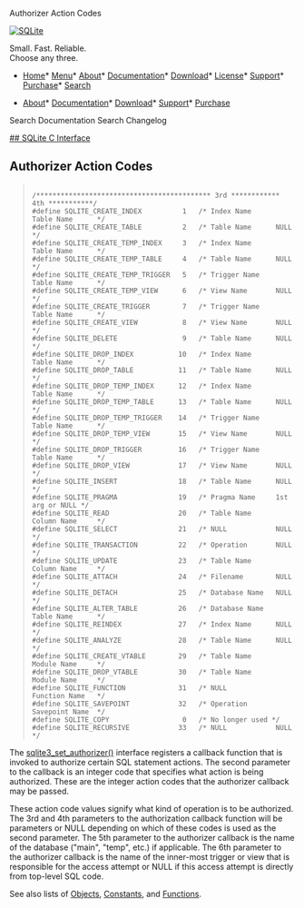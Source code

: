 




Authorizer Action Codes




[![SQLite](../images/sqlite370_banner.gif)](../index.html)


Small. Fast. Reliable.  
Choose any three.


* [Home](../index.html)* [Menu](javascript:void(0))* [About](../about.html)* [Documentation](../docs.html)* [Download](../download.html)* [License](../copyright.html)* [Support](../support.html)* [Purchase](../prosupport.html)* [Search](javascript:void(0))




* [About](../about.html)* [Documentation](../docs.html)* [Download](../download.html)* [Support](../support.html)* [Purchase](../prosupport.html)






Search Documentation
Search Changelog









[## SQLite C Interface](../c3ref/intro.html)
## Authorizer Action Codes




> ```
> 
> /******************************************* 3rd ************ 4th ***********/
> #define SQLITE_CREATE_INDEX          1   /* Index Name      Table Name      */
> #define SQLITE_CREATE_TABLE          2   /* Table Name      NULL            */
> #define SQLITE_CREATE_TEMP_INDEX     3   /* Index Name      Table Name      */
> #define SQLITE_CREATE_TEMP_TABLE     4   /* Table Name      NULL            */
> #define SQLITE_CREATE_TEMP_TRIGGER   5   /* Trigger Name    Table Name      */
> #define SQLITE_CREATE_TEMP_VIEW      6   /* View Name       NULL            */
> #define SQLITE_CREATE_TRIGGER        7   /* Trigger Name    Table Name      */
> #define SQLITE_CREATE_VIEW           8   /* View Name       NULL            */
> #define SQLITE_DELETE                9   /* Table Name      NULL            */
> #define SQLITE_DROP_INDEX           10   /* Index Name      Table Name      */
> #define SQLITE_DROP_TABLE           11   /* Table Name      NULL            */
> #define SQLITE_DROP_TEMP_INDEX      12   /* Index Name      Table Name      */
> #define SQLITE_DROP_TEMP_TABLE      13   /* Table Name      NULL            */
> #define SQLITE_DROP_TEMP_TRIGGER    14   /* Trigger Name    Table Name      */
> #define SQLITE_DROP_TEMP_VIEW       15   /* View Name       NULL            */
> #define SQLITE_DROP_TRIGGER         16   /* Trigger Name    Table Name      */
> #define SQLITE_DROP_VIEW            17   /* View Name       NULL            */
> #define SQLITE_INSERT               18   /* Table Name      NULL            */
> #define SQLITE_PRAGMA               19   /* Pragma Name     1st arg or NULL */
> #define SQLITE_READ                 20   /* Table Name      Column Name     */
> #define SQLITE_SELECT               21   /* NULL            NULL            */
> #define SQLITE_TRANSACTION          22   /* Operation       NULL            */
> #define SQLITE_UPDATE               23   /* Table Name      Column Name     */
> #define SQLITE_ATTACH               24   /* Filename        NULL            */
> #define SQLITE_DETACH               25   /* Database Name   NULL            */
> #define SQLITE_ALTER_TABLE          26   /* Database Name   Table Name      */
> #define SQLITE_REINDEX              27   /* Index Name      NULL            */
> #define SQLITE_ANALYZE              28   /* Table Name      NULL            */
> #define SQLITE_CREATE_VTABLE        29   /* Table Name      Module Name     */
> #define SQLITE_DROP_VTABLE          30   /* Table Name      Module Name     */
> #define SQLITE_FUNCTION             31   /* NULL            Function Name   */
> #define SQLITE_SAVEPOINT            32   /* Operation       Savepoint Name  */
> #define SQLITE_COPY                  0   /* No longer used */
> #define SQLITE_RECURSIVE            33   /* NULL            NULL            */
> 
> ```



The [sqlite3\_set\_authorizer()](../c3ref/set_authorizer.html) interface registers a callback function
that is invoked to authorize certain SQL statement actions. The
second parameter to the callback is an integer code that specifies
what action is being authorized. These are the integer action codes that
the authorizer callback may be passed.


These action code values signify what kind of operation is to be
authorized. The 3rd and 4th parameters to the authorization
callback function will be parameters or NULL depending on which of these
codes is used as the second parameter. The 5th parameter to the
authorizer callback is the name of the database ("main", "temp",
etc.) if applicable. The 6th parameter to the authorizer callback
is the name of the inner\-most trigger or view that is responsible for
the access attempt or NULL if this access attempt is directly from
top\-level SQL code.


See also lists of
 [Objects](../c3ref/objlist.html),
 [Constants](../c3ref/constlist.html), and
 [Functions](../c3ref/funclist.html).



